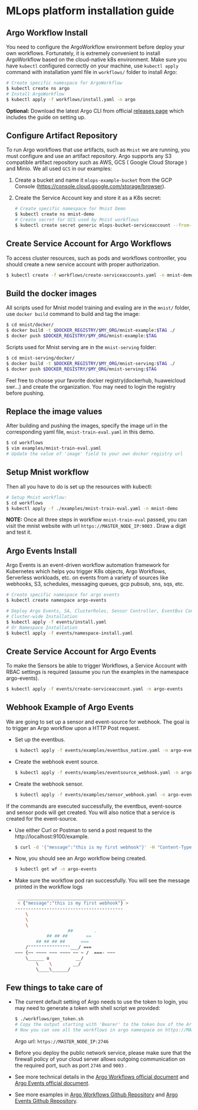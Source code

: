 # MLops platform installation guide

## Argo Workflow Install
You need to configure the ArgoWorkflow environment before deploy your own workflows. Fortunately, it is extremely convenient to install ArgoWorkflow based on the cloud-native k8s environment. Make sure you have `kubectl` configured correctly on your machine, use `kubectl apply` command with installation yaml file in `workflows/` folder to install Argo:

```bash
# Create specific namespace for ArgoWorkflow
$ kubectl create ns argo
# Install ArgoWorkflow
$ kubectl apply -f workflows/install.yaml -n argo
```

**Optional:** Download the latest Argo CLI from official [releases page](https://github.com/argoproj/argo-workflows/releases/latest) which includes the guide on setting up.

## Configure Artifact Repository
To run Argo workflows that use artifacts, such as `Mnist` we are running, you must configure and use an artifact repository. Argo supports any S3 compatible artifact repository such as AWS, GCS ( Google Cloud Storage ) and Minio. We all used `GCS` in our examples:
1. Create a bucket and name it `mlops-example-bucket` from the GCP Console (https://console.cloud.google.com/storage/browser).  

2.  Create the Service Account key and store it as a K8s secret:
    ```bash
    # Create specific namespace for Mnist Demo
    $ kubectl create ns mnist-demo
    # Create secret for GCS used by Mnist workflows
    $ kubectl create secret generic mlops-bucket-serviceaccount --from-file=serviceAccountKey=<YOUR-SERVICE-ACCOUNT-KEY-file> -n mnist-demo
    ```

## Create Service Account for Argo Workflows
To access cluster resources, such as pods and workflows contronller, you should create a new service account with proper authorization.

```bash
$ kubectl create -f workflows/create-serviceaccounts.yaml -n mnist-demo
```

## Build the docker images

All scripts used for Mnist model training and evaling are in the `mnist/` folder, use `docker build` command to build and tag the image:

```bash
$ cd mnist/docker/
$ docker build -t $DOCKER_REGISTRY/$MY_ORG/mnist-example:$TAG ./
$ docker push $DOCKER_REGISTRY/$MY_ORG/mnist-example:$TAG
```

Scripts used for Mnist serving are in the `mnist-serving` folder:
```bash
$ cd mnist-serving/docker/
$ docker build -t $DOCKER_REGISTRY/$MY_ORG/mnist-serving:$TAG ./
$ docker push $DOCKER_REGISTRY/$MY_ORG/mnist-serving:$TAG
```

Feel free to choose your favorite docker registry(dockerhub, huaweicloud swr...) and create the organization. You may need to login the registry before pushing.


## Replace the image values
After building and pushing the images, specify the image url in the corresponding yaml file, `mnist-train-eval.yaml` in this demo.

```bash 
$ cd workflows
$ vim examples/mnist-train-eval.yaml
# Update the value of 'image' field to your own docker registry url
```

## Setup Mnist workflow
Then all you have to do is set up the resources with kubectl:
```bash
# Setup Mnist workflow:
$ cd workflows
$ kubectl apply -f ./examples/mnist-train-eval.yaml -n mnist-demo
```
**NOTE:** Once all three steps in workflow `mnist-train-eval` passed, you can visit the mnist website with url `https://MASTER_NODE_IP:9003` . Draw a digit and test it.

## Argo Events Install
Argo Events is an event-driven workflow automation framework for Kubernetes which helps you trigger K8s objects, Argo Workflows, Serverless workloads, etc. on events from a variety of sources like webhooks, S3, schedules, messaging queues, gcp pubsub, sns, sqs, etc.

```bash
# Create specific namespace for argo events
$ kubectl create namespace argo-events

# Deploy Argo Events, SA, ClusterRoles, Sensor Controller, EventBus Controller and EventSource Controller.
# Cluster-wide Installation
$ kubectl apply -f events/install.yaml
# Or Namespace Installation
$ kubectl apply -f events/namespace-install.yaml
```

## Create Service Account for Argo Events
To make the Sensors be able to trigger Workflows, a Service Account with RBAC settings is required (assume you run the examples in the namespace argo-events).

```bash
$ kubectl apply -f events/create-serviceaccount.yaml -n argo-events
```
## Webhook Example of Argo Events
We are going to set up a sensor and event-source for webhook. The goal is to trigger an Argo workflow upon a HTTP Post request.

- Set up the eventbus.  

    ```bash
    $ kubectl apply -f events/examples/eventbus_native.yaml -n argo-events
    ```
- Create the webhook event source.  

    ```bash
    $ kubectl apply -f events/examples/eventsource_webhook.yaml -n argo-events
    ```
- Create the webhook sensor.  

    ```bash
    $ kubectl apply -f events/examples/sensor_webhook.yaml -n argo-events
    ```
If the commands are executed successfully, the eventbus, event-source and sensor pods will get created. You will also notice that a service is created for the event-source.  

- Use either Curl or Postman to send a post request to the http://localhost:9100/example.  

    ```bash
    $ curl -d '{"message":"this is my first webhook"}' -H "Content-Type: application/json" -X POST http://localhost:9100/example
    ```
- Now, you should see an Argo workflow being created.  

   ```bash
   $ kubectl get wf -n argo-events
    ```

- Make sure the workflow pod ran successfully. You will see the message printed in the workflow logs
    ```bash
     _________________________________________
     < {"message":"this is my first webhook"} >
    -----------------------------------------
        \
        \
        \
                        ##        .
                ## ## ##       ==
            ## ## ## ##      ===
        /""""""""""""""""___/ ===
    ~~~ {~~ ~~~~ ~~~ ~~~~ ~~ ~ /  ===- ~~~
        \______ o          __/
            \    \        __/
            \____\______/
    ```


## Few things to take care of
- The current default setting of Argo needs to use the token to login, you may need to generate a token with shell script we provided:
    ```bash
    $ ./workflows/gen_token.sh
    # Copy the output starting with 'Bearer' to the token box of the Argo login interface (https://MASTER_NODE_IP:2746)
    # Now you can see all the workflows in argo namespace on https://MASTER_NODE_IP:2746/workflows/argo web.
    ```
    Argo url: `https://MASTER_NODE_IP:2746`

- Before you deploy the public network service, please make sure that the firewall policy of your cloud server allows outgoing communication on the required port, such as port `2746` and `9003` .

- See more technical details in the [Argo Workflows official document](https://argoproj.github.io/argo-workflows/) and [Argo Events official document](https://argoproj.github.io/argo-events/).

- See more examples in [Argo Workflows Github Repository](https://github.com/argoproj/argo-workflows/tree/master/examples) and [Argo Events Github Repository](https://github.com/argoproj/argo-events/tree/master/examples).
